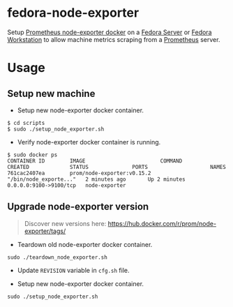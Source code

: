 # fedora-node-exporter

Setup [Prometheus node-exporter docker](https://hub.docker.com/r/prom/node-exporter/) on a [Fedora Server](https://getfedora.org/en/server/) or [Fedora Workstation](https://getfedora.org/en/workstation/) to allow machine metrics scraping from a [Prometheus](https://prometheus.io/) server.


# Usage

## Setup new machine

- Setup new node-exporter docker container.

```
$ cd scripts
$ sudo ./setup_node_exporter.sh
```

- Verify node-exporter docker container is running.

```
$ sudo docker ps
CONTAINER ID        IMAGE                        COMMAND                  CREATED             STATUS              PORTS                    NAMES
761cac2407ea        prom/node-exporter:v0.15.2   "/bin/node_exporte..."   2 minutes ago       Up 2 minutes        0.0.0.0:9100->9100/tcp   node-exporter
```


## Upgrade node-exporter version


> Discover new versions here: https://hub.docker.com/r/prom/node-exporter/tags/

- Teardown old node-exporter docker container.

`sudo ./teardown_node_exporter.sh`

- Update `REVISION` variable in `cfg.sh` file.

- Setup new node-exporter docker container.

`sudo ./setup_node_exporter.sh`
